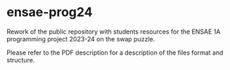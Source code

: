 # ensae-prog24
Rework of the public repository with students resources for the ENSAE 1A programming project 2023-24 on the swap puzzle. 

Please refer to the PDF description for a description of the files format and structure.

